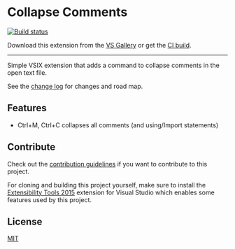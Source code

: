 # Collapse Comments

[![Build status](https://ci.appveyor.com/api/projects/status/cl487k8r8rcafc1d?svg=true)](https://ci.appveyor.com/project/mrlacey/collapsecomments)

Download this extension from the [VS Gallery](https://marketplace.visualstudio.com/items?itemName=MattLaceyLtd.CollapseComments)
or get the [CI build](http://vsixgallery.com/extension/CollapseComments.a1dfaad6-6e8d-420a-807b-ebbbc0e7a6bf/).

---------------------------------------

Simple VSIX extension that adds a command to collapse comments in the open text file.

See the [change log](CHANGELOG.md) for changes and road map.

## Features

- Ctrl+M, Ctrl+C collapses all comments (and using/Import statements)

## Contribute
Check out the [contribution guidelines](CONTRIBUTING.md)
if you want to contribute to this project.

For cloning and building this project yourself, make sure
to install the
[Extensibility Tools 2015](https://visualstudiogallery.msdn.microsoft.com/ab39a092-1343-46e2-b0f1-6a3f91155aa6)
extension for Visual Studio which enables some features
used by this project.

## License
[MIT](LICENSE)

